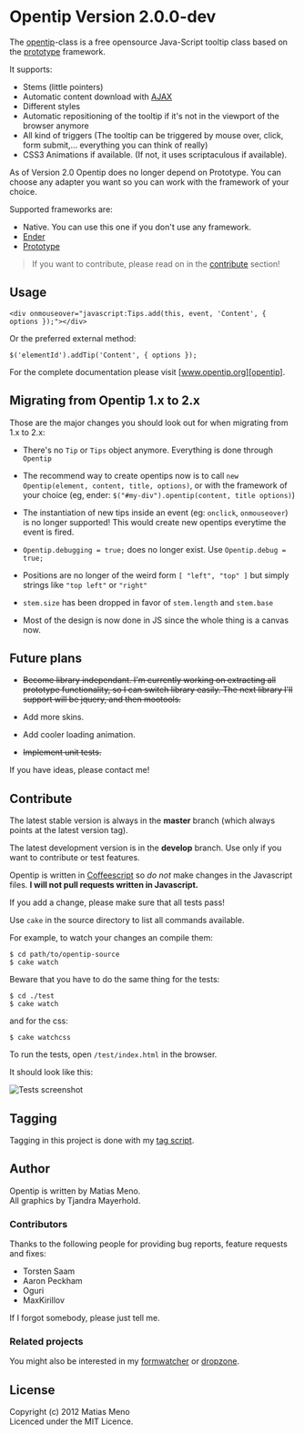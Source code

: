 # Opentip Version 2.0.0-dev

The [opentip][opentip]-class is a free opensource Java-Script tooltip class based on the [prototype][prototype] framework.

It supports:

- Stems (little pointers)
- Automatic content download with [AJAX][ajax]
- Different styles
- Automatic repositioning of the tooltip if it's not in the viewport of the browser anymore
- All kind of triggers (The tooltip can be triggered by mouse over, click, form submit,... everything you can think of really)
- CSS3 Animations if available. (If not, it uses scriptaculous if available).

As of Version 2.0 Opentip does no longer depend on Prototype. You can choose
any adapter you want so you can work with the framework of your choice.

Supported frameworks are:

- Native. You can use this one if you don't use any framework.
- [Ender](http://ender.no.de)
- [Prototype](http://prototypejs.org)


> If you want to contribute, please read on in the [contribute](#contribute) section!

## Usage

    <div onmouseover="javascript:Tips.add(this, event, 'Content', { options });"></div>

Or the preferred external method:

	$('elementId').addTip('Content', { options });

For the complete documentation please visit [www.opentip.org][opentip].


## Migrating from Opentip 1.x to 2.x

Those are the major changes you should look out for when migrating from 1.x to 2.x:

- There's no `Tip` or `Tips` object anymore. Everything is done through
  `Opentip`

- The recommend way to create opentips now is to call
  `new Opentip(element, content, title, options)`, or with the framework of
  your choice (eg, ender: `$("#my-div").opentip(content, title options)`)

- The instantiation of new tips inside an event (eg: `onclick`, `onmouseover`)
  is no   longer supported! This would create new opentips everytime the event
  is fired.

- `Opentip.debugging = true;` does no longer exist. Use `Opentip.debug = true;`

- Positions are no longer of the weird form `[ "left", "top" ]` but simply
  strings   like `"top left"` or `"right"`

- `stem.size` has been dropped in favor of `stem.length` and `stem.base`

- Most of the design is now done in JS since the whole thing is a canvas now.

## Future plans

- ~~Become library independant. I'm currently working on
  extracting all prototype functionality, so I can switch library easily. The
  next library   I'll support will be jquery, and then mootools.~~

- Add more skins.

- Add cooler loading animation.

- ~~Implement unit tests.~~


If you have ideas, please contact me!


## Contribute

The latest stable version is always in the **master** branch (which always
points at the latest version tag).

The latest development version is in the **develop** branch. Use only if you
want to contribute or test features.

Opentip is written in [Coffeescript](http://coffeescript.org) so *do not* make
changes in the Javascript files. **I will not pull requests written in Javascript.**

If you add a change, please make sure that all tests pass!

Use `cake` in the source directory to list all commands available.

For example, to watch your changes an compile them:

    $ cd path/to/opentip-source 
    $ cake watch

Beware that you have to do the same thing for the tests:

    $ cd ./test
    $ cake watch

and for the css:

    $ cake watchcss

To run the tests, open `/test/index.html` in the browser.

It should look like this:

![Tests screenshot](https://raw.github.com/enyo/opentip/develop/files/tests.png)

## Tagging

Tagging in this project is done with my [tag script](http://github.com/enyo/tag).


## Author
Opentip is written by Matias Meno.<br>
All graphics by Tjandra Mayerhold.

### Contributors

Thanks to the following people for providing bug reports, feature requests and fixes:

- Torsten Saam
- Aaron Peckham
- Oguri
- MaxKirillov

If I forgot somebody, please just tell me.

### Related projects

You might also be interested in my [formwatcher](http://www.formwatcher.org/) or
[dropzone](http://www.dropzonejs.com/).

## License
Copyright (c) 2012 Matias Meno<br>
Licenced under the MIT Licence.


[opentip]: http://www.opentip.org/
[prototype]: http://www.prototypejs.org/
[ajax]: http://en.wikipedia.org/wiki/Ajax_(programming)
[excanvas]: http://code.google.com/p/explorercanvas/

